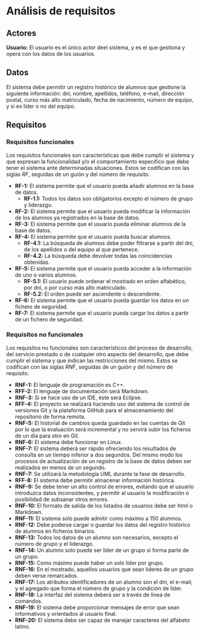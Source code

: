 # Análisis de requisitos

## Actores

**Usuario:** El usuario es el único actor deel sistema, y es el que gestiona y opera con los datos de los usuarios.

## Datos

El sistema debe permitir un registro histórico de alumnos que gestione la siguiente información: dni, nombre, apellidos, teléfono, e-mail, dirección postal, curso más alto matriculado, fecha de nacimiento, número de equipo, y si es líder o no del equipo.

## Requisitos

### Requisitos funcionales

Los requisitos funcionales son características que debe cumplir el sistema y que expresan la funcionalidad y/o el comportamiento específico que debe tener el sistema ante determinadas situaciones. Estos se codifican con las siglas *RF*, seguidas de un guión y del número de requisito.

* **RF-1:** El sistema permite que el usuario pueda añadir alumnos en la base de datos.
    * **RF-1.1:** Todos los datos son obligatorios excepto el número de grupo y liderazgo.
* **RF-2:** El sistema permite que el usuario pueda modificar la información de los alumnos ya registrados en la base de datos.
* **RF-3:** El sistema permite que el usuario pueda eliminar alumnos de la base de datos.
* **RF-4:** El sistema permite que el usuario pueda buscar alumnos.
	* **RF-4.1:** La búsqueda de alumnos debe poder filtrarse a partir del dni, de los apellidos o del equipo al que pertenece.
	* **RF-4.2:** La búsqueda debe devolver todas las coincidencias obtenidas.
* **RF-5:** El sistema permite que el usuario pueda acceder a la información de uno o varios alumnos.
	* **RF-5.1:** El usuario puede ordenar el mostrado en orden alfabético, por dni, o por curso más alto matriculado.
	* **RF-5.2:** El orden puede ser ascendente o descendente.
* **RF-6:** El sistema permite que el usuario pueda guardar los datos en un fichero de seguridad.
* **RF-7:** El sistema permite que el usuario pueda cargar los datos a partir de un fichero de seguridad.

### Requisitos no funcionales

Los requisitos no funcionales son característicos del proceso de desarrollo, del servicio prestado o de cualquier otro aspecto del desarrollo, que debe cumplir el sistema y que indican las restricciones del mismo. Estos se codifican con las siglas *RNF*, seguidas de un guión y del número de requisito.

* **RNF-1:** El lenguaje de programación es C++.
* **RFF-2:** El lenguaje de documentación será Markdown.
* **RNF-3:** Si se hace uso de un IDE, éste será Eclipse.
* **RFF-4:** El proyecto se realizará haciendo uso del sistema de control de versiones Git y la plataforma GitHub para el almacenamiento del repositorio de forma remota.
* **RNF-5:** El historial de cambios queda guardado en las cuentas de Git por lo que la evaluación será incremental y no servirá subir los ficheros de un día para otro en Git.
* **RNF-6:** El sistema debe funcionar en Linux.
* **RNF-7:** El sistema deberá ser rápido ofreciendo los resultados de consulta en un tiempo inferior a dos segundos. Del mismo modo los procesos de actualización de un registro de la base de datos deben ser realizados en menos de un segundo.
* **RNF-7:** Se utilizará la metodología UML durante la fase de desarrollo.
* **RFF-8:** El sistema debe permitir almacenar información histórica.
* **RNF-9:** Se debe tener un alto control de errores, evitando que el usuario introduzca datos inconsistentes, y permitir al usuario la modificación o posibilidad de subsanar otros errores.
* **RNF-10:** El formato de salida de los listados de usuarios debe ser html o Markdown.
* **RNF-11:** El sistema solo puede admitir como máximo a 150 alumnos.
* **RNF-12:** Debe poderse cargar o guardar los datos del registro histórico de alumnos en ficheros binarios.
* **RNF-13:** Todos los datos de un alumno son necesarios, excepto el número de grupo y el liderazgo.
* **RNF-14:** Un alumno solo puede ser líder de un grupo si forma parte de un grupo.
* **RNF-15:** Como máximo puede haber un solo líder por grupo.
* **RNF-16:** En el mostrado, aquellos usuarios que sean líderes de un grupo deben verse remarcados.
* **RNF-17:** Los atributos identificadores de un alumno son el dni, el e-mail, y el agregado que forma el número de grupo y la condición de líder.
* **RNF-18:** La interfaz del sistema deberá ser a través de línea de comandos.
* **RNF-19:** El sistema debe proporcionar mensajes de error que sean informativos y orientados al usuario final.
* **RNF-20:** El sistema debe ser capaz de manejar caracteres del alfabeto latino.
